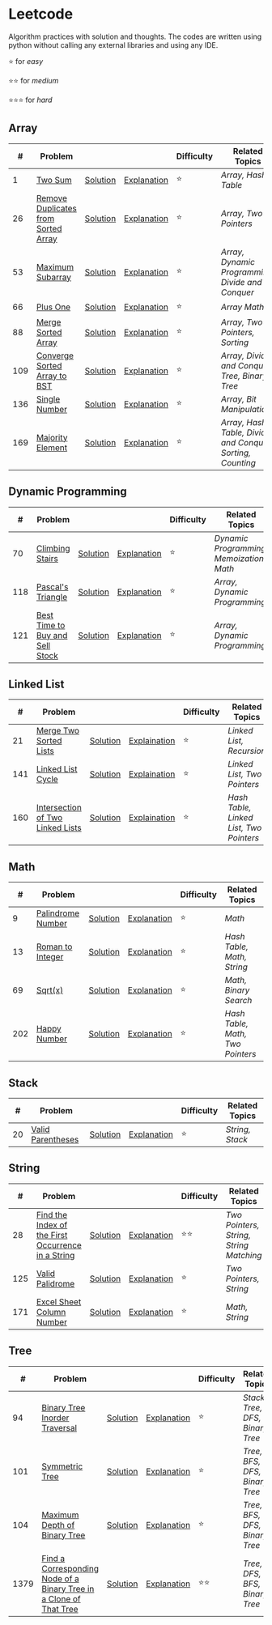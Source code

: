 # Leetcode
Algorithm practices with solution and thoughts. The codes are written using python without calling any external libraries and using any IDE.

:star: for *easy*

:star::star: for *medium*

:star::star::star: for *hard*

## Array

| # | Problem | | | Difficulty | Related Topics |
| --- | --- | --- | --- | --- | --- |
| 1 | [Two Sum](https://leetcode.com/problems/two-sum/ "Two-Sum") | [Solution](https://github.com/tonyli1121/leetcode/blob/main/code/array/two_sum/two_sum.py "Two-Sum Solution") | [Explanation](https://github.com/tonyli1121/leetcode/blob/main/code/array/two_sum/two_sum.md "Two-Sum explanation") | :star: | *Array, Hash Table* |
| 26 | [Remove Duplicates from Sorted Array](https://leetcode.com/problems/remove-duplicates-from-sorted-array/ "Remove Duplicates from Sorted Array") | [Solution](https://github.com/tonyli1121/leetcode/blob/main/code/array/remove-duplicates-from-sorted-array/remove-duplicates-from-sorted-array.py "Remove Duplicates from Sorted Array Solution") | [Explanation](https://github.com/tonyli1121/leetcode/blob/main/code/array/remove-duplicates-from-sorted-array/remove-duplicates-from-sorted-array.md "Remove Duplicates from Sorted Array Explanation") | :star: | *Array, Two Pointers* |
| 53 | [Maximum Subarray](https://leetcode.com/problems/maximum-subarray/ "maximum-subarray") |[Solution](https://github.com/tonyli1121/leetcode/blob/main/code/array/maximum-subarray/maximum-subarray.py "maximum-subarray Solution") | [Explanation](https://github.com/tonyli1121/leetcode/blob/main/code/array/maximum-subarray/maximum-subarray.md "maximum-subarray Explanation") |:star: | *Array, Dynamic Programming, Divide and Conquer*|
| 66 | [Plus One](https://leetcode.com/problems/plus-one/ "plus-one") | [Solution](https://github.com/tonyli1121/leetcode/blob/main/code/array/plus-one/plus-one.py "plus-one Solution") | [Explanation](https://github.com/tonyli1121/leetcode/blob/main/code/array/plus-one/plus-one.md "plus-one Explaination") |:star: | *Array Math* |
| 88 | [Merge Sorted Array](https://leetcode.com/problems/merge-sorted-array/description/ "merge two sorted array") | [Solution](https://github.com/tonyli1121/leetcode/blob/main/code/array/merge%20sorted%20array/merge_sorted_array.py "merge sorted array solution") | [Explanation](https://github.com/tonyli1121/leetcode/blob/main/code/array/merge%20sorted%20array/merge_sorted_array.md "merge sorted array explanation") | :star: | *Array, Two Pointers, Sorting* |
| 109 | [Converge Sorted Array to BST](https://leetcode.com/problems/convert-sorted-array-to-binary-search-tree/submissions/873670182/) | [Solution](https://github.com/tonyli1121/leetcode/blob/main/code/array/convert%20sorted%20array%20to%20binary%20search%20tree/convert_array_to_bst.py) | [Explanation](https://github.com/tonyli1121/leetcode/blob/main/code/array/convert%20sorted%20array%20to%20binary%20search%20tree/convert_array_to_bst.md) | :star: | *Array, Divide and Conquer, Tree, Binary Tree* |
| 136 | [Single Number](https://leetcode.com/problems/single-number/description/) | [Solution](https://github.com/tonyli1121/leetcode/blob/main/code/array/single%20number/single%20number.py) | [Explanation](https://github.com/tonyli1121/leetcode/blob/main/code/array/single%20number/single%20number.md) | :star: | *Array, Bit Manipulation* |
| 169 | [Majority Element](https://leetcode.com/problems/majority-element/description/) | [Solution](https://github.com/tonyli1121/leetcode/blob/main/code/array/majority_element/majority_element.py) | [Explanation](https://github.com/tonyli1121/leetcode/blob/main/code/array/majority_element/majority_element.md) | :star: | *Array, Hash Table, Divide and Conquer, Sorting, Counting* |

## Dynamic Programming

| # | Problem | | | Difficulty | Related Topics |
| --- | --- | --- | --- | --- | --- |
|70|[Climbing Stairs](https://leetcode.com/problems/climbing-stairs/description/ "Climbing Stairs") | [Solution](https://github.com/tonyli1121/leetcode/blob/main/code/dynamic_programming/Climbing_Stairs/climbing_stairs.py "Climbing Stairs Solution") | [Explanation](https://github.com/tonyli1121/leetcode/blob/main/code/dynamic_programming/Climbing_Stairs/climbing_stairs.md "Climbing Stairs Explanation")| :star:| *Dynamic Programming, Memoization, Math* |
|118|[Pascal's Triangle](https://leetcode.com/problems/pascals-triangle/description/) | [Solution](https://github.com/tonyli1121/leetcode/blob/main/code/dynamic_programming/Pascal_Triangle/pascal_triangle.py) | [Explanation](https://github.com/tonyli1121/leetcode/blob/main/code/dynamic_programming/Pascal_Triangle/pascal_triangle.md) | :star: | *Array, Dynamic Programming* |
|121|[Best Time to Buy and Sell Stock](https://leetcode.com/problems/best-time-to-buy-and-sell-stock/description/) | [Solution](https://github.com/tonyli1121/leetcode/blob/main/code/dynamic_programming/best%20time%20to%20buy%20and%20sell%20stock/buy_and_sell_stock.py) | [Explanation](https://github.com/tonyli1121/leetcode/blob/main/code/dynamic_programming/best%20time%20to%20buy%20and%20sell%20stock/buy_and_sell_stock.md) | :star: | *Array, Dynamic Programming*|


## Linked List

| # | Problem | | | Difficulty | Related Topics |
| --- | --- | --- | --- | --- | --- |
|21|[Merge Two Sorted Lists](https://leetcode.com/problems/merge-two-sorted-lists/ "Merge-Two-Sorted-Lists") | [Solution](https://github.com/tonyli1121/leetcode/blob/main/code/linked_list/merge_two_sorted_lists/merge-two-sorted-lists.py "Merge-Two-Sorted-Lists Solution") | [Explaination](https://github.com/tonyli1121/leetcode/blob/main/code/linked_list/merge_two_sorted_lists/merge-two-sorted-lists.md "Merge-Two-Sorted-Lists Explaination")| :star:| *Linked List, Recursion*|
| 141 | [Linked List Cycle](https://leetcode.com/problems/linked-list-cycle/description/) | [Solution](https://github.com/tonyli1121/leetcode/blob/main/code/linked_list/linked-list-cycle/linked_list_cycle.py) | [Explaination](https://github.com/tonyli1121/leetcode/blob/main/code/linked_list/linked-list-cycle/linked_list_cycle.md) | :star: | *Linked List, Two Pointers* |
| 160 | [Intersection of Two Linked Lists](https://leetcode.com/problems/intersection-of-two-linked-lists/description/) | [Solution](https://github.com/tonyli1121/leetcode/blob/main/code/linked_list/intersection_of_two_linked_lists/intersection_of_two_linked_lists.py) | [Explaination](https://github.com/tonyli1121/leetcode/blob/main/code/linked_list/intersection_of_two_linked_lists/intersection_of_two_linked_lists.md) | :star: | *Hash Table, Linked List, Two Pointers* |

## Math

| # | Problem | | | Difficulty | Related Topics |
| --- | --- | --- | --- | --- | --- |
|9|[Palindrome Number](https://leetcode.com/problems/palindrome-number/ "Palindrome-Number") | [Solution](https://github.com/tonyli1121/leetcode/blob/main/code/math/palindrome_number/palindrome_number.py "Palindrome-Number Solution")|  [Explanation](https://github.com/tonyli1121/leetcode/blob/main/code/math/palindrome_number/palindrome_number.md "Palindrome-Number Explanation")| :star:| *Math*|
|13 | [Roman to Integer](https://leetcode.com/problems/roman-to-integer/ "Roman-To-Integer") |[Solution](https://github.com/tonyli1121/leetcode/blob/main/code/math/roman_to_int/roman_to_int.py "Roman-To-Integer Solution")| [Explanation](https://github.com/tonyli1121/leetcode/blob/main/code/math/roman_to_int/roman_to_int.md "Roman-To-Integer")| :star: |*Hash Table, Math, String*|
| 69| [Sqrt(x)](https://leetcode.com/problems/sqrtx/description/ "Sqrt(x)") |[Solution](https://github.com/tonyli1121/leetcode/blob/main/code/math/sqrt(x)/sqrt(x).py "Sqrt(x) Solution")|  [Explanation](https://github.com/tonyli1121/leetcode/blob/main/code/math/sqrt(x)/sqrt(x).md "Sqrt(x) Explanation")| :star:| *Math, Binary Search*|
| 202 | [Happy Number](https://leetcode.com/problems/happy-number/description/) | [Solution](https://github.com/tonyli1121/leetcode/blob/main/code/math/happy_number/happy_number.py) | [Explanation](https://github.com/tonyli1121/leetcode/blob/main/code/math/happy_number/happy_number.md) | :star: | *Hash Table, Math, Two Pointers* |

## Stack

| # | Problem | | | Difficulty | Related Topics |
| --- | --- | --- | --- | --- | --- |
| 20|[Valid Parentheses](https://leetcode.com/problems/valid-parentheses/ "Valid-Parentheses") |[Solution](https://github.com/tonyli1121/leetcode/blob/main/code/stack/valid_parentheses/valid_parentheses.py "Valid-Parentheses Solution")|[Explanation](https://github.com/tonyli1121/leetcode/blob/main/code/stack/valid_parentheses/valid_parentheses.md "Valid-Parentheses Explanation")|:star: | *String, Stack* |

## String

| # | Problem | | | Difficulty | Related Topics |
| --- | --- | --- | --- | --- | --- |
|28 | [Find the Index of the First Occurrence in a String](https://leetcode.com/problems/implement-strstr/ "Implement-strStr") | [Solution](https://github.com/tonyli1121/leetcode/blob/main/code/string/implement-strStr/implement-strStr.py "Implement-strStr Solution") | [Explanation](https://github.com/tonyli1121/leetcode/blob/main/code/string/implement-strStr/implement-strStr.md "Implement-strStr Explanation") | :star::star: | *Two Pointers, String, String Matching* |
| 125 | [Valid Palidrome](https://leetcode.com/problems/valid-palindrome/description/) | [Solution](https://github.com/tonyli1121/leetcode/blob/main/code/string/Valid%20Palindrome/valid_palindrome.py) | [Explanation](https://github.com/tonyli1121/leetcode/blob/main/code/string/Valid%20Palindrome/valid_palindrome.md) | :star: | *Two Pointers, String* |
|171 | [Excel Sheet Column Number](https://leetcode.com/problems/excel-sheet-column-number/description/) | [Solution](https://github.com/tonyli1121/leetcode/blob/main/code/string/Excel_Sheet_Column_Number/excel_col_num.py) | [Explanation](https://github.com/tonyli1121/leetcode/blob/main/code/string/Excel_Sheet_Column_Number/excel_col_num.md) | :star: | *Math, String* |

## Tree

| # | Problem | | | Difficulty | Related Topics |
| --- | --- | --- | --- | --- | --- |
| 94 | [Binary Tree Inorder Traversal](https://leetcode.com/problems/binary-tree-inorder-traversal/description/) | [Solution](https://github.com/tonyli1121/leetcode/blob/main/code/tree/binary%20tree%20inorder%20traversal/binary_tree_inorder_traversal.py "binary tree inorder traversal solution") | [Explanation](https://github.com/tonyli1121/leetcode/blob/main/code/tree/binary%20tree%20inorder%20traversal/binary_tree_inorder_traversal.md "binary tree inorder traversal explanation") | :star: | *Stack, Tree, DFS, Binary Tree* |
| 101 | [Symmetric Tree](https://leetcode.com/problems/symmetric-tree/description/) | [Solution](https://github.com/tonyli1121/leetcode/blob/main/code/tree/symmetric%20tree/symmetric_tree.py "Symmetric tree solution") | [Explanation](https://github.com/tonyli1121/leetcode/blob/main/code/tree/symmetric%20tree/symmetric_tree.md "Symmetric Tree Explained") | :star: | *Tree, BFS, DFS, Binary Tree*|
| 104 | [Maximum Depth of Binary Tree](https://leetcode.com/problems/maximum-depth-of-binary-tree/description/) | [Solution](https://github.com/tonyli1121/leetcode/blob/main/code/tree/Maximum%20Depth%20of%20Binary%20Tree/Max_depth_of_binary_tree.py) | [Explanation](https://github.com/tonyli1121/leetcode/blob/main/code/tree/Maximum%20Depth%20of%20Binary%20Tree/Max_depth_of_binary_tree.md) | :star: | *Tree, BFS, DFS, Binary Tree* |
|1379 | [Find a Corresponding Node of a Binary Tree in a Clone of That Tree](https://leetcode.com/problems/find-a-corresponding-node-of-a-binary-tree-in-a-clone-of-that-tree/ "find-corresponding-node-in-clone") |[Solution](https://github.com/tonyli1121/leetcode/blob/main/code/tree/find-corresponding-node-in-clone/find-corresponding-node-in-clone.py "find-corresponding-node-in-clone Solution") | [Explanation](https://github.com/tonyli1121/leetcode/blob/main/code/tree/find-corresponding-node-in-clone/find-corresponding-node-in-clone.md "find-corresponding-node-in-clone Explanation") | :star::star: | *Tree, DFS, BFS, Binary Tree* |

